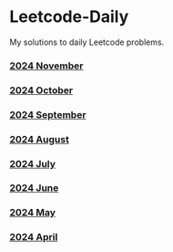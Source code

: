 # Leetcode-Daily
My solutions to daily Leetcode problems.

### [2024 November](Leetcode%202024%20November.md)
### [2024 October](Leetcode%202024%20October.md)
### [2024 September](Leetcode%202024%20September.md)
### [2024 August](Leetcode%202024%20August.md)
### [2024 July](Leetcode%202024%20July.md)
### [2024 June](Leetcode%202024%20June.md)
### [2024 May](Leetcode%202024%20May.md)
### [2024 April](Leetcode%202024%20April.md)
